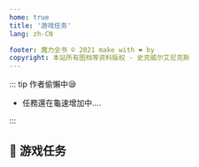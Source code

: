 ```yaml
---
home: true
title: '游戏任务'
lang: zh-CN

footer: 魔力全书 © 2021 make with ❤️ by
copyright: 本站所有图档等资料版权 - 史克威尔艾尼克斯
---
```


::: tip 作者偷懶中😪

- 任務還在龜速增加中....

:::

## :scroll: 游戏任务

<Valine />

<Tasks />

